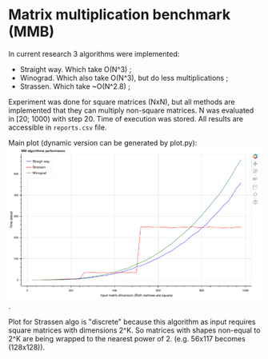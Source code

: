 # Matrix multiplication benchmark (MMB)

In current research 3 algorithms were implemented: 
* Straight way. Which take O(N^3) ;
* Winograd. Which also take O(N^3), but do less multiplications ;
* Strassen. Which take ~O(N^2.8) ;

Experiment was done for square matrices (NxN), but all methods are implemented that they can multiply non-square matrices.
N was evaluated in [20; 1000) with step 20. Time of execution was stored. All results are accessible in `reports.csv` file.

Main plot (dynamic version can be generated by plot.py): ![here](https://raw.githubusercontent.com/yurijvolkov/mmb/master/main_plot.png).

Plot for Strassen algo is "discrete" because this algorithm as input requires square matrices with dimensions 2^K. 
So matrices with shapes non-equal to 2^K are being wrapped to the nearest power of 2. (e.g. 56x117 becomes (128x128)).
